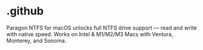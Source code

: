 # .github
Paragon NTFS for macOS unlocks full NTFS drive support — read and write with native speed. Works on Intel &amp; M1/M2/M3 Macs with Ventura, Monterey, and Sonoma.
